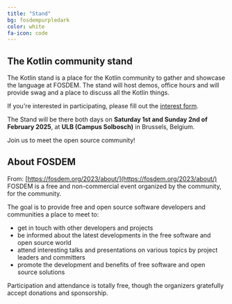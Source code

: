 ```yaml
---
title: "Stand"
bg: fosdempurpledark
color: white
fa-icon: code
---
```


## The Kotlin community stand

The Kotlin stand is a place for the Kotlin community to gather and showcase the language at FOSDEM. The stand will host demos, office hours and will provide swag and a place to discuss all the Kotlin things.

If you're interested in participating, please fill out the [interest form](https://forms.gle/1whULuqDWAFVwWUP7).

The Stand will be there both days on **Saturday 1st and Sunday 2nd of February 2025**, at **ULB (Campus Solbosch)** in Brussels, Belgium.

Join us to meet the open source community!

## About FOSDEM

From: [https://fosdem.org/2023/about/](https://fosdem.org/2023/about/)
FOSDEM is a free and non-commercial event organized by the community, for the community.

The goal is to provide free and open source software developers and communities a place to meet to:

- get in touch with other developers and projects
- be informed about the latest developments in the free software and open source world
- attend interesting talks and presentations on various topics by project leaders and committers
- promote the development and benefits of free software and open source solutions

Participation and attendance is totally free, though the organizers gratefully accept donations and sponsorship.
